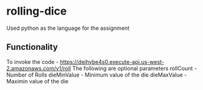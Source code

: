 # rolling-dice
Used python as the language for the assignment
## Functionality
To invoke the code - https://dejhybe4s0.execute-api.us-west-2.amazonaws.com/v1/roll
The following are optional parameters
rollCount - Number of Rolls
dieMinValue - Minimum value of the die
dieMaxValue - Maximin value of the die